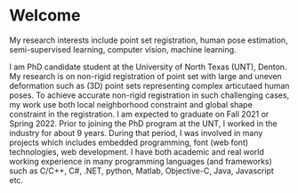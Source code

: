# Welcome

My research interests include point set registration, human pose estimation, semi-supervised learning, computer vision, machine learning. 

I am PhD candidate student at the University of North Texas (UNT), Denton. My research is on non-rigid registration of point set with large and uneven deformation such as (3D) point sets representing complex articutaed human poses. To achieve accurate non-rigid registration in such challenging cases, my work use both local neighborhood constraint and global shape constraint in the registration. I am expected to graduate on Fall 2021 or Spring 2022.
Prior to joining the PhD program at the UNT, I worked in the industry for about 9 years. During that period, I was involved in many projects which includes embedded programming, font (web font) technologies, web development. I have both academic and real world working experience in many programming languages (and frameworks) such as C/C++, C#, .NET, python, Matlab, Objective-C, Java, Javascript etc.
